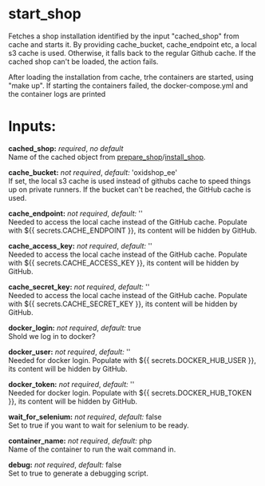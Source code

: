# start_shop
Fetches a shop installation identified by the input "cached_shop" from cache and starts it.
By providing cache_bucket, cache_endpoint etc, a local s3 cache is used. Otherwise, it falls
back to the regular Github cache. If the cached shop can't be loaded, the action fails.

After loading the installation from cache, trhe containers are started, using "make up".
If starting the containers failed, the docker-compose.yml and the container logs are printed

# Inputs:
**cached_shop:** *required*, *no default*  
Name of the cached object from [prepare_shop](prepare_shop.md)/[install_shop](install_shop.md).

**cache_bucket:** *not required*, *default:* 'oxidshop_ee'  
If set, the local s3 cache is used instead of githubs cache to speed things up on
private runners. If the bucket can't be reached, the GitHub cache is used.

**cache_endpoint:** *not required*, *default:* ''  
Needed to access the local cache instead of the GitHub cache.
Populate with ${{ secrets.CACHE_ENDPOINT }}, its content will be hidden by GitHub.

**cache_access_key:** *not required*, *default:* ''  
Needed to access the local cache instead of the GitHub cache.
Populate with ${{ secrets.CACHE_ACCESS_KEY }}, its content will be hidden by GitHub.

**cache_secret_key:** *not required*, *default:* ''  
Needed to access the local cache instead of the GitHub cache.
Populate with ${{ secrets.CACHE_SECRET_KEY }}, its content will be hidden by GitHub.

**docker_login:** *not required*, *default:* true  
Shold we log in to docker?

**docker_user:** *not required*, *default:* ''  
Needed for docker login.
Populate with ${{ secrets.DOCKER_HUB_USER }}, its content will be hidden by GitHub.

**docker_token:** *not required*, *default:* ''  
Needed for docker login.
Populate with ${{ secrets.DOCKER_HUB_TOKEN }}, its content will be hidden by GitHub.

**wait_for_selenium:** *not required*, *default:*  false  
Set to true if you want to wait for selenium to be ready.

**container_name:** *not required*, *default:*  php  
Name of the container to run the wait command in.

**debug:** *not required*, *default:* false  
Set to true to generate a debugging script.
